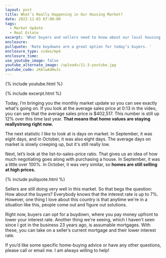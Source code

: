 ```yaml
---
layout: post
title: What’s Really Happening in Our Housing Market?
date: 2022-11-03 07:00:00
tags:
  - Market Update
  - Real Estate
excerpt: 'What buyers and sellers need to know about our local housing market. '
enclosure:
pullquote: 'Rate buydowns are a great option for today’s buyers. '
enclosure_type: video/mp4
enclosure_time:
use_youtube_image: false
youtube_alternate_image: /uploads/11-3-youtube.jpg
youtube_code: zKAlwAdHwJs
---
```

{% include youtube.html %}

{% include excerpt.html %}

Today, I’m bringing you the monthly market update so you can see exactly what's going on. If you look at the average sales price at 0:13 in the video, you can see that the average sales price is $402,517. This number is still up 12% over this time last year.&nbsp;**That means that home values are staying reallystrong right now.**

The next statistic I like to look at is days on market. In September, it was eight days, and in October, it was also eight days. The average days on market is slowly creeping up, but it's still really low.

Next, let’s look at the list-to-sales-price ratio. That gives us an idea of how much negotiating goes along with purchasing a house. In September, it was a little over 100%. In October, it was very similar, so **homes are still selling at high prices.**

{% include pullquote.html %}

Sellers are still doing very well in this market. So that begs the question: How about the buyers? Everybody knows that the interest rate is up to 7%. However, one thing I love about this country is that anytime we're in a situation like this, people come out and figure out solutions.

Right now, buyers can opt for a buydown, where you pay money upfront to lower your interest rate. Another thing we're seeing, which I haven't seen since I got in the business 23 years ago, is assumable mortgages. With these, you can take on a seller’s current mortgage and their lower interest rate.&nbsp;

If you’d like some specific home-buying advice or have any other questions, please call or email me. I am always willing to help\!
